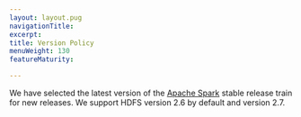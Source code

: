 ```yaml
---
layout: layout.pug
navigationTitle: 
excerpt:
title: Version Policy
menuWeight: 130
featureMaturity:

---
```


<!-- This source repo for this topic is https://github.com/mesosphere/dcos-commons -->


We have selected the latest version of the [Apache Spark](http://spark.apache.org) stable release train for new releases. We support HDFS version 2.6 by default and version 2.7.
